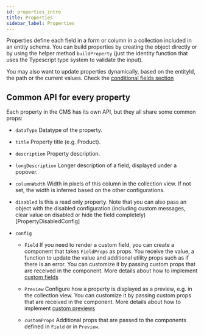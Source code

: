 ```yaml
---
id: properties_intro
title: Properties
sidebar_label: Properties
---
```


Properties define each field in a form or column in a collection included in an
entity schema. You can build properties by creating the object directly or by
using the helper method `buildProperty` (just the identity function that uses
the Typescript type system to validate the input).

You may also want to update properties dynamically, based on the entityId, the
path or the current values. Check
the [conditional fields section](../conditional_fields.md)

## Common API for every property

Each property in the CMS has its own API, but they all share some common props:

* `dataType` Datatype of the property.

* `title` Property title (e.g. Product).

* `description` Property description.

* `longDescription` Longer description of a field, displayed under a popover.

* `columnWidth` Width in pixels of this column in the collection view. If not
  set, the width is inferred based on the other configurations.

* `disabled` Is this a read only property. Note that you can also pass an object
  with the disabled configuration (including custom messages, clear value on
  disabled or hide the field completely)
  [PropertyDisabledConfig]

* `config`

    * `Field`
      If you need to render a custom field, you can create a component that
      takes `FieldProps` as props. You receive the value, a function to update
      the value and additional utility props such as if there is an error. You
      can customize it by passing custom props that are received in the
      component. More details about how to
      implement [custom fields](../custom_fields.md)

    * `Preview`
      Configure how a property is displayed as a preview, e.g. in the collection
      view. You can customize it by passing custom props that are received in
      the component. More details about how to
      implement [custom previews](../custom_previews.md)

    * `customProps`
      Additional props that are passed to the components defined in `Field` or
      in `Preview`.


